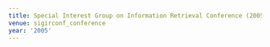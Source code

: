 ```yaml
---
title: Special Interest Group on Information Retrieval Conference (2005)
venue: sigirconf_conference
year: '2005'
---
```

